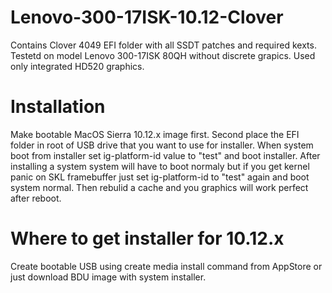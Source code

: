 # Lenovo-300-17ISK-10.12-Clover

Contains Clover 4049 EFI folder with all SSDT patches and required kexts. Testetd on model Lenovo 300-17ISK 80QH without discrete grapics. Used only integrated HD520 graphics.

# Installation

Make bootable MacOS Sierra 10.12.x image first. Second place the EFI folder in root of USB drive that you want to use for installer. When system boot from installer set ig-platform-id value to "test" and boot installer. After installing a system system will have to boot normaly but if you get kernel panic on SKL framebuffer just set ig-platform-id to "test" again and boot system normal. Then rebulid a cache and you graphics will work perfect after reboot.

# Where to get installer for 10.12.x

Create bootable USB using create media install command from AppStore or just download BDU image with system installer.
